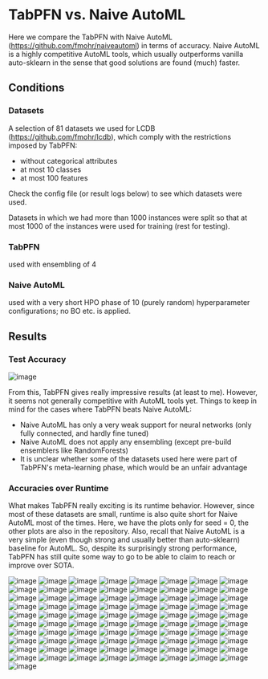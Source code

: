 # TabPFN vs. Naive AutoML

Here we compare the TabPFN with Naive AutoML (https://github.com/fmohr/naiveautoml) in terms of accuracy.
Naive AutoML is a highly competitive AutoML tools, which usually outperforms vanilla auto-sklearn in the sense that good solutions are found (much) faster.

## Conditions
### Datasets
A selection of 81 datasets we used for LCDB (https://github.com/fmohr/lcdb), which comply with the restrictions imposed by TabPFN:
- without categorical attributes
- at most 10 classes
- at most 100 features

Check the config file (or result logs below) to see which datasets were used.

Datasets in which we had more than 1000 instances were split so that at most 1000 of the instances were used for training (rest for testing).

### TabPFN
used with ensembling of 4

### Naive AutoML
used with a very short HPO phase of 10 (purely random) hyperparameter configurations; no BO etc. is applied.

## Results
### Test Accuracy

![image](https://user-images.githubusercontent.com/696908/197792620-5a0e8c89-cd8d-4fef-9dda-57871153875e.png)

From this, TabPFN gives really impressive results (at least to me). However, it seems not generally competitive with AutoML tools yet. Things to keep in mind for the cases where TabPFN beats Naive AutoML:
- Naive AutoML has only a very weak support for neural networks (only fully connected, and hardly fine tuned)
- Naive AutoML does not apply any ensembling (except pre-build ensemblers like RandomForests)
- It is unclear whether some of the datasets used here were part of TabPFN's meta-learning phase, which would be an unfair advantage

### Accuracies over Runtime
What makes TabPFN really exciting is its runtime behavior.
However, since most of these datasets are small, runtime is also quite short for Naive AutoML most of the times.
Here, we have the plots only for seed = 0, the other plots are also in the repository.
Also, recall that Naive AutoML is a very simple (even though strong and usually better than auto-sklearn) baseline for AutoML.
So, despite its surprisingly strong performance, TabPFN has still quite some way to go to be able to claim to reach or improve over SOTA.

![image](plots/14-0.png)
![image](plots/16-0.png)
![image](plots/18-0.png)
![image](plots/22-0.png)
![image](plots/28-0.png)
![image](plots/30-0.png)
![image](plots/32-0.png)
![image](plots/44-0.png)
![image](plots/54-0.png)
![image](plots/60-0.png)
![image](plots/181-0.png)
![image](plots/182-0.png)
![image](plots/354-0.png)
![image](plots/679-0.png)
![image](plots/715-0.png)
![image](plots/722-0.png)
![image](plots/727-0.png)
![image](plots/728-0.png)
![image](plots/734-0.png)
![image](plots/735-0.png)
![image](plots/737-0.png)
![image](plots/740-0.png)
![image](plots/751-0.png)
![image](plots/752-0.png)
![image](plots/761-0.png)
![image](plots/772-0.png)
![image](plots/797-0.png)
![image](plots/799-0.png)
![image](plots/803-0.png)
![image](plots/807-0.png)
![image](plots/816-0.png)
![image](plots/821-0.png)
![image](plots/822-0.png)
![image](plots/823-0.png)
![image](plots/833-0.png)
![image](plots/837-0.png)
![image](plots/845-0.png)
![image](plots/846-0.png)
![image](plots/847-0.png)
![image](plots/849-0.png)
![image](plots/866-0.png)
![image](plots/871-0.png)
![image](plots/901-0.png)
![image](plots/903-0.png)
![image](plots/904-0.png)
![image](plots/912-0.png)
![image](plots/914-0.png)
![image](plots/917-0.png)
![image](plots/971-0.png)
![image](plots/976-0.png)
![image](plots/977-0.png)
![image](plots/979-0.png)
![image](plots/980-0.png)
![image](plots/995-0.png)
![image](plots/1019-0.png)
![image](plots/1020-0.png)
![image](plots/1021-0.png)
![image](plots/1049-0.png)
![image](plots/1050-0.png)
![image](plots/1059-0.png)
![image](plots/1067-0.png)
![image](plots/1068-0.png)
![image](plots/1120-0.png)
![image](plots/1464-0.png)
![image](plots/1475-0.png)
![image](plots/1487-0.png)
![image](plots/1489-0.png)
![image](plots/1494-0.png)
![image](plots/23517-0.png)
![image](plots/40497-0.png)
![image](plots/40685-0.png)
![image](plots/40900-0.png)
![image](plots/40982-0.png)
![image](plots/40983-0.png)
![image](plots/40984-0.png)
![image](plots/41027-0.png)
![image](plots/41146-0.png)
![image](plots/41150-0.png)
![image](plots/41156-0.png)
![image](plots/41168-0.png)
![image](plots/41946-0.png)
